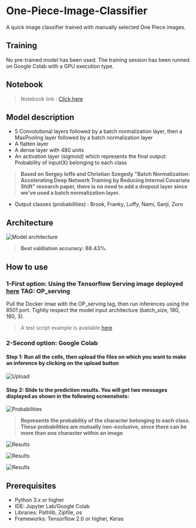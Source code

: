 # One-Piece-Image-Classifier

A quick image classifier trained with manually selected One Piece images. 

## Training 

No pre-trained model has been used. The training session has been runned on Google Colab with a GPU execution type. 

## Notebook 

> Notebook link : [Click here](Model_without_Keras_Tuner.ipynb)

## Model description

- 5 Convolutional layers followed by a batch normalization layer, then a MaxPooling layer followed by a batch normalization layer
- A flatten layer
- A dense layer with 480 units
- An activation layer (sigmoid) which represents the final output: Probability of input(X) belonging to each class
> **Based on Sergey Ioffe and Christian Szegedy "Batch Normalization: Accelerating Deep Network Training by Reducing Internal Covariate Shift" research paper, there is no need to add a dropout layer since we've used a batch normalization layer.**
- Output classes (probabilities) : Brook, Franky, Luffy, Nami, Sanji, Zoro

## Architecture

![Model architecture](Screenshots/Model_architecture.png)
> **Best valdiation accuracy: 88.43%.**

## How to use 

### 1-First option: Using the Tensorflow Serving image deployed [here](https://hub.docker.com/repository/docker/ibrahimserouis/my-tensorflow-models) **TAG: OP_serving**

Pull the Docker imae with the OP_serving tag, then run inferences using the 8501 port. Tightly respect the model input architecture (batch_size, 180, 180, 3). 

> A test script example is available [here](/Scripts/Prediction_OP_Model_Test.py)

### 2-Second option: Google Colab

#### Step 1:  Run all the cells, then upload the files on which you want to make an inference by clicking on the upload button 
![Upload](Screenshots/Upload.PNG)

#### Step 2: Slide to the prediction results. You will get two messages displayed as shown in the following screenshots: 
![Probabilities](Screenshots/Probabilities.PNG)
> **Represents the probability of the character belonging to each class. These probabilities are mutually non-exclusive, since there can be more than one character within an image**

![Results](Screenshots/Brook%20and%20Franky.PNG)

![Results](Screenshots/Luffy%20and%20Nami.PNG)

![Results](Screenshots/Sanji%20and%20Zoro.PNG)



## Prerequisites

- Python 3.x or higher 
- IDE: Jupyter Lab/Google Colab
- Libraries: Pathlib, Zipfile, os
- Frameworks: Tensorflow 2.0 or higher, Keras
